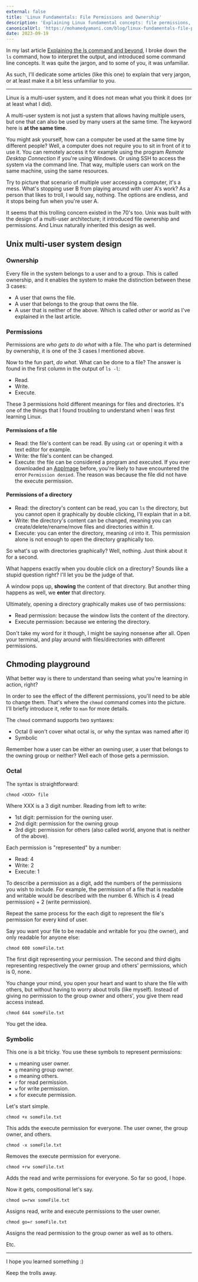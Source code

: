 ```yaml
---
external: false
title: 'Linux Fundamentals: File Permissions and Ownership'
description: 'Explaining Linux fundamental concepts: file permissions, ownership and the chmod command to change the permissions of a file in the two different syntaxes, octal and symbolic.'
canonicalUrl: 'https://mohamedyamani.com/blog/linux-fundamentals-file-permissions-and-ownership/'
date: 2023-09-19
---
```


In my last article [Explaining the ls command and beyond](https://mohamedyamani.com/blog/linux-fundamentals-explaining-the-ls-command-and-beyond/), I broke down the `ls` command, how to interpret the output, and introduced some command line concepts. It was quite the jargon, and to some of you, it was unfamiliar.

As such, I'll dedicate some articles (like this one) to explain that very jargon, or at least make it a bit less unfamiliar to you.

---

Linux is a multi-user system, and it does not mean what you think it does (or at least what I did).

A multi-user system is not just a system that allows having multiple users, but one that can also be used by many users at the same time. The keyword here is **at the same time**.

You might ask yourself, how can a computer be used at the same time by different people? Well, a computer does not require you to sit in front of it to use it. You can remotely access it for example using the program _Remote Desktop Connection_ if you're using Windows. Or using SSH to access the system via the command line. That way, multiple users can work on the same machine, using the same resources.

Try to picture that scenario of multiple user accessing a computer, it's a mess. What's stopping user B from playing around with user A's work? As a person that likes to troll, I would say, nothing. The options are endless, and it stops being fun when you're user A.

It seems that this trolling concern existed in the 70's too. Unix was built with the design of a multi-user architecture; it introduced file ownership and permissions. And Linux naturally inherited this design as well.

## Unix multi-user system design

### Ownership

Every file in the system belongs to a user and to a group. This is called ownership, and it enables the system to make the distinction between these 3 cases:

- A user that owns the file.
- A user that belongs to the group that owns the file.
- A user that is neither of the above. Which is called _other_ or _world_ as I've explained in the last article.

### Permissions

Permissions are _who gets to do what_ with a file. The who part is determined by ownership, it is one of the 3 cases I mentioned above.

Now to the fun part, _do what_. What can be done to a file? The answer is found in the first column in the output of `ls -l`:

- Read.
- Write.
- Execute.

These 3 permissions hold different meanings for files and directories. It's one of the things that I found troubling to understand when I was first learning Linux.

#### Permissions of a file

- Read: the file's content can be read. By using `cat` or opening it with a text editor for example.
- Write: the file's content can be changed.
- Execute: the file can be considered a program and executed. If you ever downloaded an [AppImage](https://appimage.org) before, you're likely to have encountered the error `Permission denied`. The reason was because the file did not have the execute permission.

#### Permissions of a directory

- Read: the directory's content can be read, you can `ls` the directory, but you cannot open it graphically by double clicking, I'll explain that in a bit.
- Write: the directory's content can be changed, meaning you can create/delete/rename/move files and directories within it.
- Execute: you can enter the directory, meaning `cd` into it. This permission alone is not enough to open the directory graphically too.

So what's up with directories graphically? Well, nothing. Just think about it for a second.

What happens exactly when you double click on a directory? Sounds like a stupid question right? I'll let you be the judge of that.

A window pops up, **showing** the content of that directory. But another thing happens as well, we **enter** that directory.

Ultimately, opening a directory graphically makes use of two permissions:

- Read permission: because the window lists the content of the directory.
- Execute permission: because we entering the directory.

Don't take my word for it though, I might be saying nonsense after all. Open your terminal, and play around with files/directories with different permissions.

## Chmoding playground

What better way is there to understand than seeing what you're learning in action, right?

In order to see the effect of the different permissions, you'll need to be able to change them. That's where the `chmod` command comes into the picture. I'll briefly introduce it, refer to `man` for more details.

The `chmod` command supports two syntaxes:

- Octal (I won't cover what octal is, or why the syntax was named after it)
- Symbolic

Remember how a user can be either an owning user, a user that belongs to the owning group or neither? Well each of those gets a permission.

### Octal

The syntax is straightforward:

`chmod <XXX> file`

Where XXX is a 3 digit number. Reading from left to write:

- 1st digit: permission for the owning user.
- 2nd digit: permission for the owning group
- 3rd digit: permission for others (also called world, anyone that is neither of the above).

Each permission is "represented" by a number:

- Read: 4
- Write: 2
- Execute: 1

To describe a permission as a digit, add the numbers of the permissions you wish to include. For example, the permission of a file that is readable and writable would be described with the number 6. Which is 4 (read permission) + 2 (write permission).

Repeat the same process for the each digit to represent the file's permission for every kind of user.

Say you want your file to be readable and writable for you (the owner), and only readable for anyone else:

`chmod 600 someFile.txt`

The first digit representing your permission. The second and third digits representing respectively the owner group and others' permissions, which is 0, none.

You change your mind, you open your heart and want to share the file with others, but without having to worry about trolls (like myself). Instead of giving no permission to the group owner and others', you give them read access instead.

`chmod 644 someFile.txt`

You get the idea.

### Symbolic

This one is a bit tricky. You use these symbols to represent permissions:

- `u` meaning user owner.
- `g` meaning group owner.
- `o` meaning others.
- `r` for read permission.
- `w` for write permission.
- `x` for execute permission.

Let's start simple.

`chmod +x someFile.txt`

This adds the execute permission for everyone. The user owner, the group owner, and others.

`chmod -x someFile.txt`

Removes the execute permission for everyone.

`chmod +rw someFile.txt`

Adds the read and write permissions for everyone. So far so good, I hope.

Now it gets, compositional let's say.

`chmod u=rwx someFile.txt`

Assigns read, write and execute permissions to the user owner.

`chmod go=r someFile.txt`

Assigns the read permission to the group owner as well as to others.

Etc.

---

I hope you learned something :)

Keep the trolls away.

